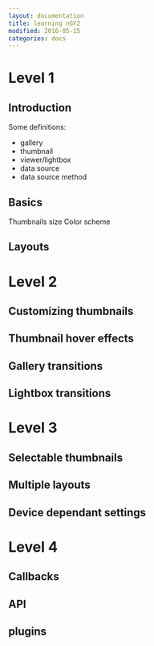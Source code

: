 ```yaml
---
layout: documentation
title: learning nGY2
modified: 2016-05-15
categories: docs
---
```


# Level 1  

## Introduction

Some definitions:
- gallery
- thumbnail
- viewer/lightbox
- data source
- data source method

## Basics

Thumbnails size
Color scheme

## Layouts

# Level 2  

## Customizing thumbnails  

## Thumbnail hover effects

## Gallery transitions

## Lightbox transitions

# Level 3

## Selectable thumbnails

## Multiple layouts

## Device dependant settings

# Level 4

## Callbacks

## API

## plugins

